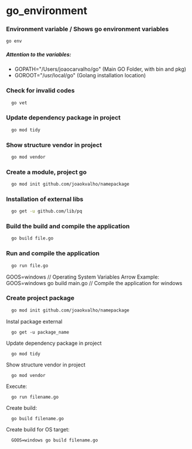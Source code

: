 # go_environment

### Environment variable / Shows go environment variables
```bash 
go env
```
##### Attention to the variables:
* GOPATH="/Users/joaocarvalho/go" (Main GO Folder, with bin and pkg)
* GOROOT="/usr/local/go" (Golang installation location)


### Check for invalid codes
```bash
  go vet
```

### Update dependency package in project
```bash
  go mod tidy
```

### Show structure vendor in project
```bash
  go mod vendor
```

### Create a module, project go
```bash
  go mod init github.com/joaokvalho/namepackage
```

### Installation of external libs
```bash
  go get -u github.com/lib/pq
```

### Build the build and compile the application
```bash
  go build file.go
```

### Run and compile the application
```bash
  go run file.go
```

GOOS=windows // Operating System Variables Arrow
Example:
GOOS=windows go build main.go // Compile the application for windows



### Create project package
```bash
  go mod init github.com/joaokvalho/namepackage
```

Instal package external
```
  go get -u package_name
```

Update dependency package in project
```
  go mod tidy
```

Show structure vendor in project
```
  go mod vendor
```

Execute:
```
  go run filename.go
```

Create build:
```
  go build filename.go
```

Create build for OS target:
```
  GOOS=windows go build filename.go
```
